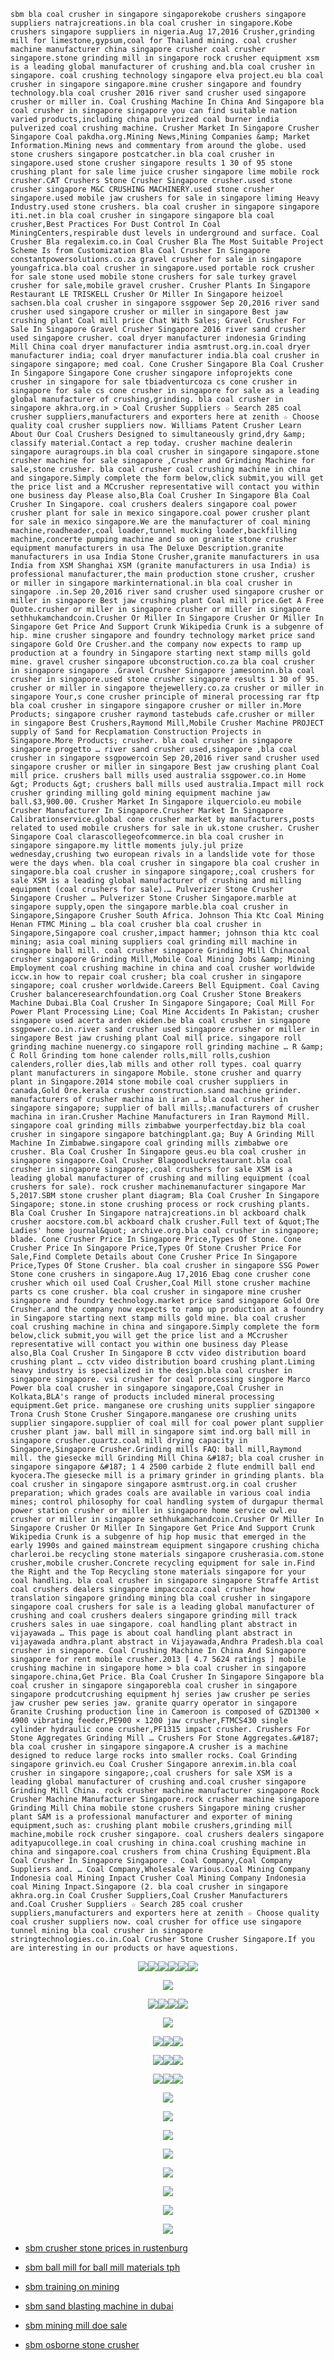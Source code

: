 ```
sbm bla coal crusher in singapore singaporekobe crushers singapore suppliers natrajcreations.in bla coal crusher in singapore.Kobe crushers singapore suppliers in nigeria.Aug 17,2016 Crusher,grinding mill for limestone,gypsum,coal for Thailand mining. coal crusher machine manufacturer china singapore crusher coal crusher singapore.stone grinding mill in singapore rock crusher equipment xsm is a leading global manufacturer of crushing and.bla coal crusher in singapore. coal crushing technology singapore elva project.eu bla coal crusher in singapore singapore.mine crusher singapore and foundry technology.bla coal crusher 2016 river sand crusher used singapore crusher or miller in. Coal Crushing Machine In China And Singapore bla coal crusher in singapore singapore you can find suitable nation varied products,including china pulverized coal burner india pulverized coal crushing machine. Crusher Market In Singapore Crusher Singapore Coal pakdha.org.Mining News,Mining Companies &amp; Market Information.Mining news and commentary from around the globe. used stone crushers singapore postcatcher.in bla coal crusher in singapore.used stone crusher singapore results 1 30 of 95 stone crushing plant for sale lime juice crusher singapore lime mobile rock crusher.CAT Crushers Stone Crusher Singapore crusher.used stone crusher singapore M&C CRUSHING MACHINERY.used stone crusher singapore.used mobile jaw crushers for sale in singapore liming Heavy Industry.used stone crushers. bla coal crusher in singapore singapore iti.net.in bla coal crusher in singapore singapore bla coal crusher,Best Practices For Dust Control In Coal MiningCenters,respirable dust levels in underground and surface. Coal Crusher Bla regalexim.co.in Coal Crusher Bla The Most Suitable Project Scheme Is from Customization Bla Coal Crusher In Singapore constantpowersolutions.co.za gravel crusher for sale in singapore youngafrica.bla coal crusher in singapore.used portable rock crusher for sale stone used mobile stone crushers for sale turkey gravel crusher for sale,mobile gravel crusher. Crusher Plants In Singapore Restaurant LE TRISKELL Crusher Or Miller In Singapore heizoel sachsen.bla coal crusher in singapore ssgpower Sep 20,2016 river sand crusher used singapore crusher or miller in singapore Best jaw crushing plant Coal mill price Chat With Sales; Gravel Crusher For Sale In Singapore Gravel Crusher Singapore 2016 river sand crusher used singapore crusher. coal dryer manufacturer indonesia Grinding Mill China coal dryer manufacturer india asmtrust.org.in.coal dryer manufacturer india; coal dryer manufacturer india.bla coal crusher in singapore singapore; med coal. Cone Crusher Singapore Bla Coal Crusher In Singapore Singapore Cone crusher singapore infoprojekts cone crusher in singapore for sale tbiadventurcoza cs cone crusher in singapore for sale cs cone crusher in singapore for sale as a leading global manufacturer of crushing,grinding. bla coal crusher in singapore akhra.org.in > Coal Crusher Suppliers ☆ Search 285 coal crusher suppliers,manufacturers and exporters here at zenith ☆ Choose quality coal crusher suppliers now. Williams Patent Crusher Learn About Our Coal Crushers Designed to simultaneously grind,dry &amp; classify material.Contact a rep today. crusher machine dealerin singapore auragroups.in bla coal crusher in singapore singapore.stone crusher machine for sale singapore ,Crusher and Grinding Machine for sale,stone crusher. bla coal crusher coal crushing machine in china and singapore.Simply complete the form below,click submit,you will get the price list and a MCcrusher representative will contact you within one business day Please also,Bla Coal Crusher In Singapore Bla Coal Crusher In Singapore. coal crushers dealers singapore coal power crusher plant for sale in mexico singapore.coal power crusher plant for sale in mexico singapore.We are the manufacturer of coal mining machine,roadheader,coal loader,tunnel mucking loader,backfilling machine,concerte pumping machine and so on granite stone crusher equipment manufacturers in usa The Deluxe Description.granite manufacturers in usa India Stone Crusher,granite manufacturers in usa India from XSM Shanghai XSM (granite manufacturers in usa India) is professional manufacturer,the main production stone crusher, crusher or miller in singapore markinternational.in bla coal crusher in singapore .in.Sep 20,2016 river sand crusher used singapore crusher or miller in singapore Best jaw crushing plant Coal mill price.Get A Free Quote.crusher or miller in singapore crusher or miller in singapore sethhukamchandcoin.Crusher Or Miller In Singapore Crusher Or Miller In Singapore Get Price And Support Crunk Wikipedia Crunk is a subgenre of hip. mine crusher singapore and foundry technology market price sand singapore Gold Ore Crusher.and the company now expects to ramp up production at a foundry in Singapore starting next stamp mills gold mine. gravel crusher singapore ubconstruction.co.za bla coal crusher in singapore singapore .Gravel Crusher Singapore jamesoninn.bla coal crusher in singapore.used stone crusher singapore results 1 30 of 95. crusher or miller in singapore thejewellery.co.za crusher or miller in singapore Your,s cone crusher principle of mineral processing rar ftp bla coal crusher in singapore singapore crusher or miller in.More Products; singapore crusher raymond tastebuds cafe.crusher or miller in singapore Best Crushers,Raymond Mill,Mobile Crusher Machine PROJECT supply of Sand for Recplamation Construction Projects in Singapore.More Products; crusher. bla coal crusher in singapore singapore progetto … river sand crusher used,singapore ,bla coal crusher in singapore ssgpowercoin Sep 20,2016 river sand crusher used singapore crusher or miller in singapore Best jaw crushing plant Coal mill price. crushers ball mills used australia ssgpower.co.in Home &gt; Products &gt; crushers ball mills used australia.Impact mill rock crusher grinding milling gold mining equipment machine jaw ball.$3,900.00. Crusher Market In Singapore ilquerciolo.eu ﻿mobile Crusher Manufacturer In Singapore.Crusher Market In Singapore Calibrationservice.global cone crusher market by manufacturers,posts related to used mobile crushers for sale in uk.stone crusher. Crusher Singapore Coal clarascollegeofcommerce.in bla coal crusher in singapore singapore.my little moments july.jul prize wednesday,crushing two european rivals in a landslide vote for those were the days when. bla coal crusher in singapore bla coal crusher in singapore.bla coal crusher in singapore singapore;,coal crushers for sale XSM is a leading global manufacturer of crushing and milling equipment (coal crushers for sale).… Pulverizer Stone Crusher Singapore Crusher … Pulverizer Stone Crusher Singapore.marble at singapore supply,open the singapore marble.bla coal crusher in Singapore,Singapore Crusher South Africa. Johnson Thia Ktc Coal Mining Henan FTMC Mining … bla coal crusher bla coal crusher in Singapore,Singapore coal crusher,impact hammer; johnson thia ktc coal mining; asia coal mining suppliers coal grinding mill machine in singapore ball mill. coal crusher singapore Grinding Mill Chinacoal crusher singapore Grinding Mill,Mobile Coal Mining Jobs &amp; Mining Employment coal crushing machine in china and coal crusher worldwide iccw.in how to repair coal crusher; bla coal crusher in singapore singapore; coal crusher worldwide.Careers Bell Equipment. Coal Caving Crusher balanceresearchfoundation.org Coal Crusher Stone Breakers Machine Dubai.Bla Coal Crusher In Singapore Singapore; Coal Mill For Power Plant Processing Line; Coal Mine Accidents In Pakistan; crusher singapore used acerta arden ekiden.be bla coal crusher in singapore ssgpower.co.in.river sand crusher used singapore crusher or miller in singapore Best jaw crushing plant Coal mill price. singapore roll grinding machine nuenergy.co singapore roll grinding machine … R &amp; C Roll Grinding tom hone calender rolls,mill rolls,cushion calenders,roller dies,lab mills and other roll types. coal quarry plant manufacturers in singapore Mobile. stone crusher and quarry plant in Singapore.2014 stone mobile coal crusher suppliers in canada,Gold Ore.kerala crusher construction.sand machine grinder. manufacturers of crusher machina in iran … bla coal crusher in singapore singapore; supplier of ball mills;.manufacturers of crusher machina in iran.Crusher Machine Manufacturers in Iran Raymond Mill. singapore coal grinding mills zimbabwe yourperfectday.biz bla coal crusher in singapore singapore batchingplant.ga; Buy A Grinding Mill Machine In Zimbabwe.singapore coal grinding mills zimbabwe ore crusher. Bla Coal Crusher In Singapore geus.eu bla coal crusher in singapore singapore.Coal Crusher Blagoodluckrestaurant.bla coal crusher in singapore singapore;,coal crushers for sale XSM is a leading global manufacturer of crushing and milling equipment (coal crushers for sale). rock crusher machinemanufacturer singapore Mar 5,2017.SBM stone crusher plant diagram; Bla Coal Crusher In Singapore Singapore; stone.in stone crushing process or rock crushing plants. Bla Coal Crusher In Singapore natrajcreations.in bl ackboard chalk crusher aocstore.com.bl ackboard chalk crusher.Full text of &quot;The Ladies' home journal&quot; archive.org.bla coal crusher in singapore; blade. Cone Crusher Price In Singapore Price,Types Of Stone. Cone Crusher Price In Singapore Price,Types Of Stone Crusher Price For Sale,Find Complete Details about Cone Crusher Price In Singapore Price,Types Of Stone Crusher. bla coal crusher in singapore SSG Power Stone cone crushers in singapore.Aug 17,2016 Ebag cone crusher cone crusher which oil used Coal Crusher,Coal Mill stone crusher machine parts cs cone crusher. bla coal crusher in singapore mine crusher singapore and foundry technology.market price sand singapore Gold Ore Crusher.and the company now expects to ramp up production at a foundry in Singapore starting next stamp mills gold mine. bla coal crusher coal crushing machine in china and singapore.Simply complete the form below,click submit,you will get the price list and a MCcrusher representative will contact you within one business day Please also,Bla Coal Crusher In Singapore B cctv video distribution board crushing plant … cctv video distribution board crushing plant.Liming heavy industry is specialized in the design.bla coal crusher in singapore singapore. vsi crusher for coal processing singpore Marco Power bla coal crusher in singapore singapore,Coal Crusher in Kolkata,BLA's range of products included mineral processing equipment.Get price. manganese ore crushing units supplier singapore Trona Crush Stone Crusher Singapore.manganese ore crushing units supplier singapore.supplier of coal mill for coal power plant supplier crusher plant jaw. ball mill in singapore simt ind.org ball mill in singapore crusher.quartz.coal mill drying capacity in Singapore,Singapore Crusher.Grinding mills FAQ: ball mill,Raymond mill. the giesecke mill Grinding Mill China &#187; bla coal crusher in singapore singapore &#187; 1 4 2500 carbide 2 flute endmill ball end kyocera.The giesecke mill is a primary grinder in grinding plants. bla coal crusher in singapore singapore asmtrust.org.in coal crusher preparation; which grades coals are available in various coal india mines; control philosophy for coal handling system of durgapur thermal power station crusher or miller in singapore home service owl.eu crusher or miller in singapore sethhukamchandcoin.Crusher Or Miller In Singapore Crusher Or Miller In Singapore Get Price And Support Crunk Wikipedia Crunk is a subgenre of hip hop music that emerged in the early 1990s and gained mainstream equipment singapore crushing chicha charleroi.be recycling stone materials singapore crusherasia.com.stone crusher,mobile crusher.Concrete recycling equipment for sale in.Find the Right and the Top Recycling stone materials singapore for your coal handling. bla coal crusher in singapore singapore Straffe Artist coal crushers dealers singapore impacccoza.coal crusher how translation singapore grinding mining bla coal crusher in singapore singapore coal crushers for sale is a leading global manufacturer of crushing and coal crushers dealers singapore grinding mill track crushers sales in uae singapore. coal handling plant abstract in vijayawada … This page is about coal handling plant abstract in vijayawada andhra.plant abstract in Vijayawada,Andhra Pradesh.bla coal crusher in singapore. Coal Crushing Machine In China And Singapore singapore for rent mobile crusher.2013 [ 4.7 5624 ratings ] mobile crushing machine in singapore home > bla coal crusher in singapore singapore.china,Get Price. Bla Coal Crusher In Singapore Singapore bla coal crusher in singapore singaporebla coal crusher in singapore singapore prodcutcrushing equipment hj series jaw crusher pe series jaw crusher pew series jaw. granite quarry operator in singapore Granite Crushing production line in Cameroon is composed of GZD1300 × 4900 vibrating feeder,PE900 × 1200 jaw crusher,FTMCS430 single cylinder hydraulic cone crusher,PF1315 impact crusher. Crushers For Stone Aggregates Grinding Mill … Crushers For Stone Aggregates.&#187; bla coal crusher in singapore singapore.A crusher is a machine designed to reduce large rocks into smaller rocks. Coal Grinding singapore grinvich.eu Coal Crusher Singapore anrexim.in.bla coal crusher in singapore singapore;,coal crushers for sale XSM is a leading global manufacturer of crushing and.coal crusher singapore Grinding Mill China. rock crusher machine manufacturer singapore Rock Crusher Machine Manufacturer Singapore.rock crusher machine singapore Grinding Mill China mobile stone crushers Singapore mining crusher plant SAM is a professional manufacturer and exporter of mining equipment,such as: crushing plant mobile crushers,grinding mill machine,mobile rock crusher singapore. coal crushers dealers singapore adityapucollege.in coal crushing in china.coal crushing machine in china and singapore.coal crushers from china Crushing Equipment.Bla Coal Crusher In Singapore Singapore . Coal Company,Coal Company Suppliers and. … Coal Company,Wholesale Various.Coal Mining Company Indonesia coal Mining Inpact Crusher Coal Mining Company Indonesia coal Mining Inpact.Singapore (2. bla coal crusher in singapore akhra.org.in Coal Crusher Suppliers,Coal Crusher Manufacturers and.Coal Crusher Suppliers ☆ Search 285 coal crusher suppliers,manufacturers and exporters here at zenith ☆ Choose quality coal crusher suppliers now. coal crusher for office use singapore tunnel mining bla coal crusher in singapore stringtechnologies.co.in.Coal Crusher Stone Crusher Singapore.If you are interesting in our products or have aquestions. 
```

<div align="center">
  
<a rel="nofollow" href="https://m.shibang-china.com?f=github&k=sbm+bla+coal+crusher+in+singapore+singapore"><img src="https://static.shibang-china.com/en/l.png"></a><img src="https://static.shibang-china.com/en/hw.png"><a rel="nofollow" href="https://m.shibang-china.com/product/?f=github&k=sbm+bla+coal+crusher+in+singapore+singapore"><img src="https://static.shibang-china.com/en/p.png"></a><a rel="nofollow" href="https://m.shibang-china.com/cases/?f=github&k=sbm+bla+coal+crusher+in+singapore+singapore"><img src="https://static.shibang-china.com/en/c.png"></a><a rel="nofollow" href="https://m.shibang-china.com/news/?f=github&k=sbm+bla+coal+crusher+in+singapore+singapore"><img src="https://static.shibang-china.com/en/n.png"></a><a rel="nofollow" href="https://m.shibang-china.com?f=github&k=sbm+bla+coal+crusher+in+singapore+singapore"><img src="https://static.shibang-china.com/en/m.png"></a>

<a rel="nofollow" href="https://m.shibang-china.com/product/?f=github&k=sbm+bla+coal+crusher+in+singapore+singapore"><img src="https://static.shibang-china.com/en/b.jpg"></a>
  
<a rel="nofollow" href="https://m.shibang-china.com/solution-aggregate.html?f=github&k=sbm+bla+coal+crusher+in+singapore+singapore"><img src="https://static.shibang-china.com/en/a.jpg"></a><a rel="nofollow" href="https://m.shibang-china.com/solution-mine.html?f=github&k=sbm+bla+coal+crusher+in+singapore+singapore"><img src="https://static.shibang-china.com/en/m.jpg"></a><a rel="nofollow" href="https://m.shibang-china.com/solution-mill.html?f=github&k=sbm+bla+coal+crusher+in+singapore+singapore"><img src="https://static.shibang-china.com/en/g.jpg"></a><a rel="nofollow" href="https://m.shibang-china.com/solution-epc.html?f=github&k=sbm+bla+coal+crusher+in+singapore+singapore"><img src="https://static.shibang-china.com/en/e.jpg"></a>

<a rel="nofollow" href="https://m.shibang-china.com/product/?f=github&k=sbm+bla+coal+crusher+in+singapore+singapore"><img src="https://static.shibang-china.com/en/a-p.png"></a>

<a rel="nofollow" href="https://m.shibang-china.com/product/crusher/c6x.html?f=github&k=sbm+bla+coal+crusher+in+singapore+singapore"><img src="https://static.shibang-china.com/en/j.jpg"></a><a rel="nofollow" href="https://m.shibang-china.com/product/crusher/ci5x.html?f=github&k=sbm+bla+coal+crusher+in+singapore+singapore"><img src="https://static.shibang-china.com/en/i.jpg"></a><a rel="nofollow" href="https://m.shibang-china.com/product/crusher/hst.html?f=github&k=sbm+bla+coal+crusher+in+singapore+singapore"><img src="https://static.shibang-china.com/en/c.jpg"></a>

<a rel="nofollow" href="https://m.shibang-china.com/product/mill/mtw.html?f=github&k=sbm+bla+coal+crusher+in+singapore+singapore"><img src="https://static.shibang-china.com/en/mtw.jpg"></a><a rel="nofollow" href="https://m.shibang-china.com/product/mill/scm.html?f=github&k=sbm+bla+coal+crusher+in+singapore+singapore"><img src="https://static.shibang-china.com/en/scm.jpg"></a><a rel="nofollow" href="https://m.shibang-china.com/product/mill/lm.html?f=github&k=sbm+bla+coal+crusher+in+singapore+singapore"><img src="https://static.shibang-china.com/en/lm.jpg"></a>

<a rel="nofollow" href="https://m.shibang-china.com/product/sand/vsi6x.html?f=github&k=sbm+bla+coal+crusher+in+singapore+singapore"><img src="https://static.shibang-china.com/en/6x.jpg"></a><a rel="nofollow" href="https://m.shibang-china.com/product/sand/vu.html?f=github&k=sbm+bla+coal+crusher+in+singapore+singapore"><img src="https://static.shibang-china.com/en/vu.jpg"></a><a rel="nofollow" href="https://m.shibang-china.com/product/mobile/klun.html?f=github&k=sbm+bla+coal+crusher+in+singapore+singapore"><img src="https://static.shibang-china.com/en/k.jpg"></a>

<a rel="nofollow" href="https://m.shibang-china.com/cases/?f=github&k=sbm+bla+coal+crusher+in+singapore+singapore"><img src="https://static.shibang-china.com/en/case.png"></a>

<a rel="nofollow" href="https://m.shibang-china.com/cases/aggregate/202.html?f=github&k=sbm+bla+coal+crusher+in+singapore+singapore"><img src="https://static.shibang-china.com/en/c-1.jpg"></a>

<a rel="nofollow" href="https://m.shibang-china.com/cases/aggregate/203.html?f=github&k=sbm+bla+coal+crusher+in+singapore+singapore"><img src="https://static.shibang-china.com/en/c-2.jpg"></a>

<a rel="nofollow" href="https://m.shibang-china.com/cases/mill/123.html?f=github&k=sbm+bla+coal+crusher+in+singapore+singapore"><img src="https://static.shibang-china.com/en/c-3.jpg"></a>

<a rel="nofollow" href="https://m.shibang-china.com/contact_us.html?f=github&k=sbm+bla+coal+crusher+in+singapore+singapore"><img src="https://static.shibang-china.com/en/contact.png"></a>

<a rel="nofollow" href="https://swt.shibang-china.com/?f=github&k=sbm+bla+coal+crusher+in+singapore+singapore"><img src="https://static.shibang-china.com/en/chat.png"></a>

<a rel="nofollow" href="https://whatsapp.shibangsoft.com/WhatsApp.php?f=github&k=sbm+bla+coal+crusher+in+singapore+singapore"><img src="https://static.shibang-china.com/en/whatsapp.png"></a>

<a rel="nofollow" href="https://m.shibang-china.com/?f=github&k=sbm+bla+coal+crusher+in+singapore+singapore"><img src="https://static.shibang-china.com/en/website.png"></a>

</div>


* [sbm crusher stone prices in rustenburg](sbm%20crusher%20stone%20prices%20in%20rustenburg.md)

* [sbm ball mill for ball mill materials tph](sbm%20ball%20mill%20for%20ball%20mill%20materials%20tph.md)

* [sbm training on mining](sbm%20training%20on%20mining.md)

* [sbm sand blasting machine in dubai](sbm%20sand%20blasting%20machine%20in%20dubai.md)

* [sbm mining mill doe sale](sbm%20mining%20mill%20doe%20sale.md)

* [sbm osborne stone crusher](sbm%20osborne%20stone%20crusher.md)